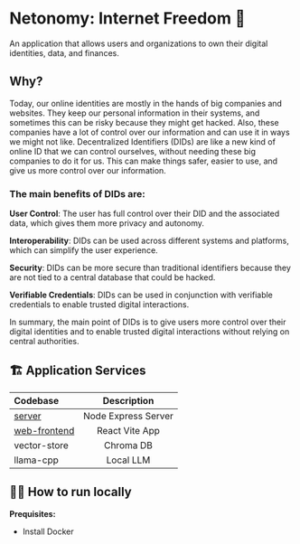 # Netonomy: Internet Freedom 🚀

An application that allows users and organizations to own their digital identities, data, and finances.

## Why?

Today, our online identities are mostly in the hands of big companies and websites. They keep our personal information in their systems, and sometimes this can be risky because they might get hacked. Also, these companies have a lot of control over our information and can use it in ways we might not like. Decentralized Identifiers (DIDs) are like a new kind of online ID that we can control ourselves, without needing these big companies to do it for us. This can make things safer, easier to use, and give us more control over our information.

### The main benefits of DIDs are:

**User Control**: The user has full control over their DID and the associated data, which gives them more privacy and autonomy.

**Interoperability**: DIDs can be used across different systems and platforms, which can simplify the user experience.

**Security**: DIDs can be more secure than traditional identifiers because they are not tied to a central database that could be hacked.

**Verifiable Credentials**: DIDs can be used in conjunction with verifiable credentials to enable trusted digital interactions.

In summary, the main point of DIDs is to give users more control over their digital identities and to enable trusted digital interactions without relying on central authorities.

## 🏗️ Application Services

| Codebase                 |     Description     |
| :----------------------- | :-----------------: |
| [server](server)         | Node Express Server |
| [web-frontend](shawarma) |   React Vite App    |
| vector-store             |      Chroma DB      |
| llama-cpp                |      Local LLM      |

## 🏃‍♂️ How to run locally

**Prequisites:**

- Install Docker
